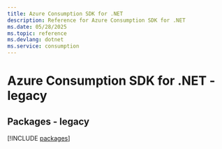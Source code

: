 ```yaml
---
title: Azure Consumption SDK for .NET
description: Reference for Azure Consumption SDK for .NET
ms.date: 05/28/2025
ms.topic: reference
ms.devlang: dotnet
ms.service: consumption
---
```

# Azure Consumption SDK for .NET - legacy
## Packages - legacy
[!INCLUDE [packages](consumption-index.md)]